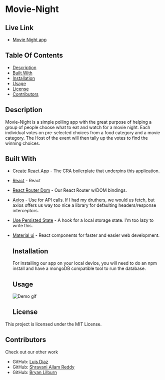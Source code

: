   # Movie-Night
   
  ## Live Link
  - [Movie Night app](https://foodandmoviepolls.herokuapp.com/)
  
  ## Table Of Contents
  - [Description](#Description)  
  - [Built With](#BuiltWith)  
  - [Installation](#installation)  
  - [Usage](#Usage)  
  - [License](#License)  
  - [Contributors](#Contributors)  

  ## Description
  Movie-Night is a simple polling app with the great purpose of helping a group of people choose what to eat and watch for a movie night. Each individual votes on pre-selected choices from a food category and a movie category. The Host of the event will then tally up the votes to find the winning choices.

  ## Built With

* [Create React App](https://create-react-app.dev/) - The CRA boilerplate that underpins this application.
* [React](https://reactjs.org/) - React
* [React Router Dom](https://www.npmjs.com/package/react-router-dom) - Our React Router w/DOM bindings.
* [Axios](https://www.npmjs.com/package/axios) -  Use for API calls. If I had my druthers, we would us fetch, but axios offers us way too nice a library for defaulting headers/response interceptors.
* [Use Persisted State](https://www.npmjs.com/package/use-persisted-state) - A hook for a local storage state. I'm too lazy to write this.
* [Material ui](https://material-ui.com/) - React components for faster and easier web development.

  ## Installation
  For installing our app on your local device, you will need to do an npm install and have a mongoDB compatible tool to run the database.

  ## Usage
  ![Demo gif](demo.gif)  

  ## License
 This project is licensed under the MIT License.

  ## Contributors
  Check out our other work   

 * GitHub: [Luis Diaz](http://www.github.com/luis26308) 
 * GitHub: [Shravani Allam Reddy](https://github.com/ShravaniAllamReddy) 
 * GitHub: [Bryan Lilburn](https://github.com/blilburn) 
  
